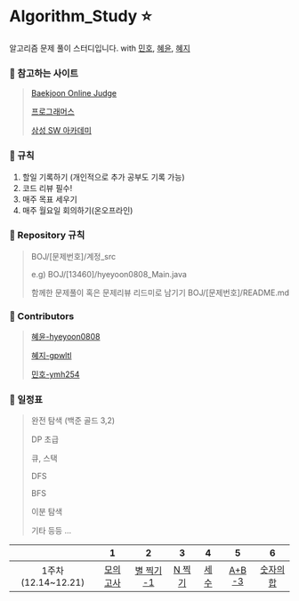 # Algorithm_Study :star:
알고리즘 문제 풀이 스터디입니다.
with [민호](https://github.com/ymh254), [혜윤](http://github.com/hyeyoon0808), [혜지](https://github.com/gpwltl)

### :seedling: 참고하는 사이트

> [Baekjoon Online Judge](https://www.acmicpc.net/)
>
> [프로그래머스](https://programmers.co.kr/)
>
> [삼성 SW 아카데미](https://swexpertacademy.com/)


### :seedling: 규칙

1. 할일 기록하기 (개인적으로 추가 공부도 기록 가능)
2. 코드 리뷰 필수!
3. 매주 목표 세우기
4. 매주 월요일 회의하기(온오프라인)


### :seedling: Repository 규칙

>  BOJ/[문제번호]/계정_src
>
> e.g) BOJ/[13460]/hyeyoon0808_Main.java
>
> 함께한 문제풀이 혹은 문제리뷰 리드미로 남기기
> BOJ/[문제번호]/README.md


### :seedling: Contributors

> [혜윤-hyeyoon0808](http://github.com/hyeyoon0808)
>
> [혜지-gpwltl](https://github.com/gpwltl)
>
> [민호-ymh254](https://github.com/ymh254)



### :seedling: 일정표

> 완전 탐색 (백준 골드 3,2)
>
> DP 초급
>
> 큐, 스택
>
> DFS
>
> BFS
>
> 이분 탐색
>
> 기타 등등 ...





|                     |                              1                               |                              2                               |                              3                               |                              4                               |                              5                               |                              6                               |
| :-----------------: | :----------------------------------------------------------: | :----------------------------------------------------------: | :----------------------------------------------------------: | :----------------------------------------------------------: | :----------------------------------------------------------: | :----------------------------------------------------------: |
| 1주차(12.14~12.21)  |     [모의고사](https://programmers.co.kr/learn/courses/30/lessons/42840)     |     [별 찍기 -1](https://www.acmicpc.net/problem/2438)     |          [N 찍기](https://www.acmicpc.net/problem/2741)          |      [세 수](https://www.acmicpc.net/problem/10817)      |    [A+B -3](https://www.acmicpc.net/problem/10950)    |    [숫자의 합](https://www.acmicpc.net/problem/11720)    |


